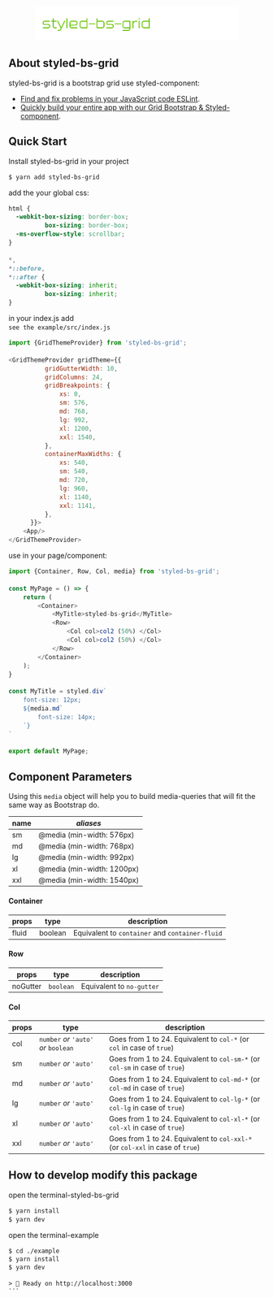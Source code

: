 <p align="center"><img src="./banner.jpg" width="400"/></p>

## About styled-bs-grid

styled-bs-grid is a bootstrap grid use styled-component:

- [Find and fix problems in your JavaScript code ESLint](https://eslint.org).
- [Quickly build your entire app with our Grid Bootstrap & Styled-component](https://github.com/imagine10255/styled-bs-grid/tree/master).




## Quick Start

Install styled-bs-grid in your project
```zsh
$ yarn add styled-bs-grid
```

add the your global css:

```css
html {
  -webkit-box-sizing: border-box;
          box-sizing: border-box;
  -ms-overflow-style: scrollbar;
}

*,
*::before,
*::after {
  -webkit-box-sizing: inherit;
          box-sizing: inherit;
}
```

in your index.js add  
`see the example/src/index.js`

```js
import {GridThemeProvider} from 'styled-bs-grid';

<GridThemeProvider gridTheme={{
          gridGutterWidth: 10,
          gridColumns: 24,
          gridBreakpoints: {
              xs: 0,
              sm: 576,
              md: 768,
              lg: 992,
              xl: 1200,
              xxl: 1540,
          },
          containerMaxWidths: {
              xs: 540,
              sm: 540,
              md: 720,
              lg: 960,
              xl: 1140,
              xxl: 1141,
          },
      }}>
    <App/>
</GridThemeProvider>
```

use in your page/component:
```js
import {Container, Row, Col, media} from 'styled-bs-grid';

const MyPage = () => {
    return (
        <Container>
            <MyTitle>styled-bs-grid</MyTitle>
            <Row>
                <Col col>col2 (50%) </Col>
                <Col col>col2 (50%) </Col>
            </Row>
        </Container>
    );
}

const MyTitle = styled.div`
    font-size: 12px;
    ${media.md`
        font-size: 14px;
    `}
`

export default MyPage;
```


## Component Parameters

Using this `media` object will help you to build media-queries that will fit the same way as Bootstrap do.

| name | *aliases* |
| - | - |
| sm | @media (min-width: 576px) |
| md | @media (min-width: 768px) |
| lg | @media (min-width: 992px) |
| xl | @media (min-width: 1200px) |
| xxl | @media (min-width: 1540px) |


#### Container

| props | type | description |
| ----- | ---- | ----- |
| fluid | boolean | Equivalent to `container` and `container-fluid` |


#### Row

| props | type | description |
| - | - | - |
| noGutter | `boolean` | Equivalent to `no-gutter` |


#### Col

| props | type | description |
| - | - | - |
| col | `number` *or* `'auto'` *or* `boolean` | Goes from 1 to 24. Equivalent to `col-*` (or `col` in case of `true`) |
| sm | `number` *or* `'auto'` | Goes from 1 to 24. Equivalent to `col-sm-*` (or `col-sm` in case of `true`) |
| md | `number` *or* `'auto'` | Goes from 1 to 24. Equivalent to `col-md-*` (or `col-md` in case of `true`) |
| lg | `number` *or* `'auto'` | Goes from 1 to 24. Equivalent to `col-lg-*` (or `col-lg` in case of `true`) |
| xl | `number` *or* `'auto'` | Goes from 1 to 24. Equivalent to `col-xl-*` (or `col-xl` in case of `true`) |
| xxl | `number` *or* `'auto'` | Goes from 1 to 24. Equivalent to `col-xxl-*` (or `col-xxl` in case of `true`) |




## How to develop modify this package

open the terminal-styled-bs-grid
```zsh
$ yarn install
$ yarn dev
```

open the terminal-example
``````
$ cd ./example
$ yarn install
$ yarn dev

> 🚀 Ready on http://localhost:3000
```
